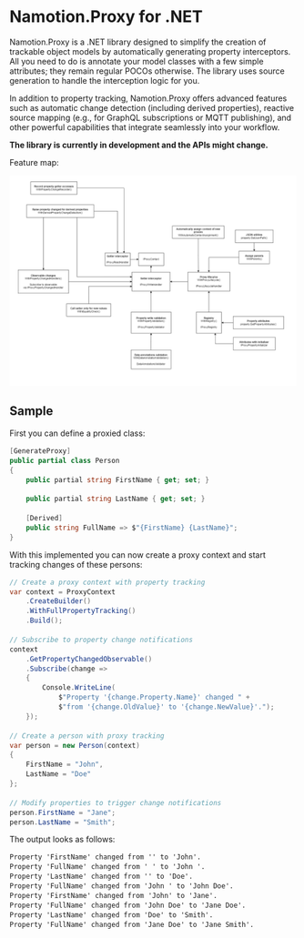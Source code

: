 # Namotion.Proxy for .NET

Namotion.Proxy is a .NET library designed to simplify the creation of trackable object models by automatically generating property interceptors. All you need to do is annotate your model classes with a few simple attributes; they remain regular POCOs otherwise. The library uses source generation to handle the interception logic for you.

In addition to property tracking, Namotion.Proxy offers advanced features such as automatic change detection (including derived properties), reactive source mapping (e.g., for GraphQL subscriptions or MQTT publishing), and other powerful capabilities that integrate seamlessly into your workflow.

**The library is currently in development and the APIs might change.**

Feature map:

![features](./features.png)

## Sample

First you can define a proxied class:

```csharp
[GenerateProxy]
public partial class Person
{
    public partial string FirstName { get; set; }

    public partial string LastName { get; set; }

    [Derived]
    public string FullName => $"{FirstName} {LastName}";
}
```

With this implemented you can now create a proxy context and start tracking changes of these persons:

```csharp
// Create a proxy context with property tracking
var context = ProxyContext
    .CreateBuilder()
    .WithFullPropertyTracking()
    .Build();

// Subscribe to property change notifications
context
    .GetPropertyChangedObservable()
    .Subscribe(change =>
    {
        Console.WriteLine(
            $"Property '{change.Property.Name}' changed " +
            $"from '{change.OldValue}' to '{change.NewValue}'.");
    });

// Create a person with proxy tracking
var person = new Person(context)
{
    FirstName = "John",
    LastName = "Doe"
};

// Modify properties to trigger change notifications
person.FirstName = "Jane";
person.LastName = "Smith";
```

The output looks as follows:

```ps
Property 'FirstName' changed from '' to 'John'.
Property 'FullName' changed from ' ' to 'John '.
Property 'LastName' changed from '' to 'Doe'.
Property 'FullName' changed from 'John ' to 'John Doe'.
Property 'FirstName' changed from 'John' to 'Jane'.
Property 'FullName' changed from 'John Doe' to 'Jane Doe'.
Property 'LastName' changed from 'Doe' to 'Smith'.
Property 'FullName' changed from 'Jane Doe' to 'Jane Smith'.
```
